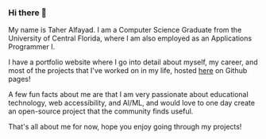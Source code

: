 ### Hi there 👋

<!--
**taheralfayad/taheralfayad** is a ✨ _special_ ✨ repository because its `README.md` (this file) appears on your GitHub profile.

Here are some ideas to get you started:

- 🔭 I’m currently working on ...
- 🌱 I’m currently learning ...
- 👯 I’m looking to collaborate on ...
- 🤔 I’m looking for help with ...
- 💬 Ask me about ...
- 📫 How to reach me: ...
- 😄 Pronouns: ...
- ⚡ Fun fact: ...
-->
My name is Taher Alfayad. I am a Computer Science Graduate from the University of Central Florida, where I am also employed as an Applications Programmer I. 

I have a portfolio website where I go into detail about myself, my career, and most of the projects that I've worked on in my life, hosted [here](https://taheralfayad.github.io/portfolio) on Github pages!

A few fun facts about me are that I am very passionate about educational technology, web accessibility, and AI/ML, and would love to one day create an open-source project that the community finds useful.

That's all about me for now, hope you enjoy going through my projects!
